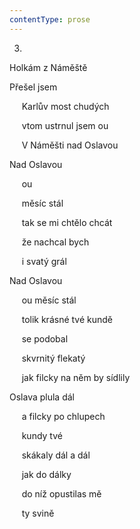 ```yaml
---
contentType: prose
---
```


<section>

3.  
Holkám z Náměště

Přešel jsem

     Karlův most chudých

     vtom ustrnul jsem ou

     V Náměšti nad Oslavou

Nad Oslavou

     ou

     měsíc stál

     tak se mi chtělo chcát

     že nachcal bych

     i svatý grál

Nad Oslavou

     ou měsíc stál

     tolik krásné tvé kundě

     se podobal

     skvrnitý flekatý

     jak filcky na něm by sídlily

Oslava plula dál

     a filcky po chlupech

     kundy tvé

     skákaly dál a dál

     jak do dálky

     do níž opustilas mě

     ty svině

</section>
